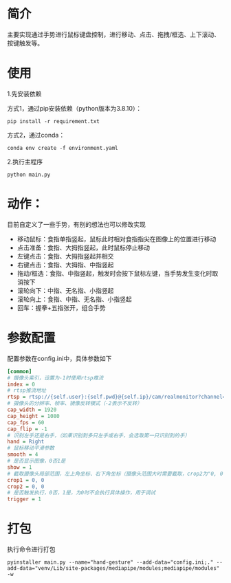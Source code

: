 # 简介
主要实现通过手势进行鼠标键盘控制，进行移动、点击、拖拽/框选、上下滚动、按键触发等。

# 使用
1.先安装依赖

方式1，通过pip安装依赖（python版本为3.8.10）：
```shell
pip install -r requirement.txt
```

方式2，通过conda：
```shell
conda env create -f environment.yaml
```

2.执行主程序
```shell
python main.py
```

# 动作：

目前自定义了一些手势，有别的想法也可以修改实现

 - 移动鼠标：食指单指竖起，鼠标此时相对食指指尖在图像上的位置进行移动
 - 点击准备：食指、大拇指竖起，此时鼠标停止移动
 - 左键点击：食指、大拇指竖起并相交
 - 右键点击：食指、大拇指、中指竖起
 - 拖动/框选：食指、中指竖起，触发时会按下鼠标左键，当手势发生变化时取消按下
 - 滚轮向下：中指、无名指、小指竖起
 - 滚轮向上：食指、中指、无名指、小指竖起
 - 回车：握拳+五指张开，组合手势

# 参数配置
配置参数在config.ini中，具体参数如下
```ini
[common]
# 摄像头索引，设置为-1时使用rtsp推流
index = 0
# rtsp推流地址
rtsp = rtsp://{self.user}:{self.pwd}@{self.ip}/cam/realmonitor?channel=1&subtype=0
# 摄像头的分辨率、帧率、镜像反转模式（-2表示不反转）
cap_width = 1920
cap_height = 1080
cap_fps = 60
cap_flip = -1
# 识别左手还是右手，（如果识别到多只左手或右手，会选取第一只识别到的手）
hand = Right
# 鼠标移动平滑参数
smooth = 4
# 是否显示图像，0否1是
show = 1
# 截取摄像头局部范围，左上角坐标、右下角坐标（摄像头范围大时需要截取，crop2为"0, 0"时不截取），截取范围长宽比为16:9或16:10，好映射屏幕
crop1 = 0, 0
crop2 = 0, 0
# 是否触发执行，0否，1是，为0时不会执行具体操作，用于调试
trigger = 1
```

# 打包
执行命令进行打包
```shell
pyinstaller main.py --name="hand-gesture" --add-data="config.ini;." --add-data="venv/Lib/site-packages/mediapipe/modules;mediapipe/modules" -w
```